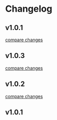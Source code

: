 # Changelog

## v1.0.1

[compare changes](https://github.com/WorkRootTech/nuxt-form/compare/v1.0.3...v1.0.1)

## v1.0.3

[compare changes](https://github.com/WorkRootTech/nuxt-form/compare/v1.0.2...v1.0.3)

## v1.0.2

[compare changes](https://github.com/WorkRootTech/nuxt-form/compare/v1.0.1...v1.0.2)

## v1.0.1
